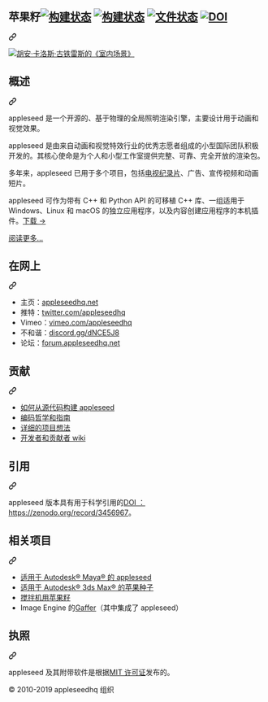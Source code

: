 <div class="Box-sc-g0xbh4-0 bJMeLZ js-snippet-clipboard-copy-unpositioned" data-hpc="true"><article class="markdown-body entry-content container-lg" itemprop="text"><div class="markdown-heading" dir="auto"><h1 tabindex="-1" class="heading-element" dir="auto"><font style="vertical-align: inherit;"><font style="vertical-align: inherit;">苹果籽</font></font><a href="https://travis-ci.org/appleseedhq/appleseed" rel="nofollow"><img src="https://camo.githubusercontent.com/c3dea39f9f62918582cad617de4accd76b339e0087cc79deb4b68f7d0bf9a54a/68747470733a2f2f7472617669732d63692e6f72672f6170706c657365656468712f6170706c65736565642e7376673f6272616e63683d6d6173746572" alt="构建状态" data-canonical-src="https://travis-ci.org/appleseedhq/appleseed.svg?branch=master" style="max-width: 100%;"></a> <a href="https://ci.appveyor.com/project/appleseedhq/appleseed" rel="nofollow"><img src="https://camo.githubusercontent.com/8780911e1f010a1f505e45d3d2fc9b3146417557c848781ba7a64b8b5b7088bf/68747470733a2f2f63692e6170707665796f722e636f6d2f6170692f70726f6a656374732f7374617475732f373535306161796d6975736a706b32303f7376673d74727565" alt="构建状态" data-canonical-src="https://ci.appveyor.com/api/projects/status/7550aaymiusjpk20?svg=true" style="max-width: 100%;"></a> <a href="https://readthedocs.org/projects/appleseed" rel="nofollow"><img src="https://camo.githubusercontent.com/07cd4aa5dd8ba42c4adee3b3d984bd536b1d0e7a37dedc20a5485c5d694d2333/68747470733a2f2f72656164746865646f63732e6f72672f70726f6a656374732f6170706c65736565642f62616467652f3f76657273696f6e3d6c6174657374" alt="文件状态" data-canonical-src="https://readthedocs.org/projects/appleseed/badge/?version=latest" style="max-width: 100%;"></a> <a href="https://doi.org/10.5281/zenodo.3456967" rel="nofollow"><img src="https://camo.githubusercontent.com/ac10a8fc402738511a904f5f25e7f1c179be8b64adecdb642c38f714a84bfc6f/68747470733a2f2f7a656e6f646f2e6f72672f62616467652f444f492f31302e353238312f7a656e6f646f2e333435363936372e737667" alt="DOI" data-canonical-src="https://zenodo.org/badge/DOI/10.5281/zenodo.3456967.svg" style="max-width: 100%;"></a></h1><a id="user-content-appleseed----" class="anchor" aria-label="永久链接： 苹果籽" href="#appleseed----"><svg class="octicon octicon-link" viewBox="0 0 16 16" version="1.1" width="16" height="16" aria-hidden="true"><path d="m7.775 3.275 1.25-1.25a3.5 3.5 0 1 1 4.95 4.95l-2.5 2.5a3.5 3.5 0 0 1-4.95 0 .751.751 0 0 1 .018-1.042.751.751 0 0 1 1.042-.018 1.998 1.998 0 0 0 2.83 0l2.5-2.5a2.002 2.002 0 0 0-2.83-2.83l-1.25 1.25a.751.751 0 0 1-1.042-.018.751.751 0 0 1-.018-1.042Zm-4.69 9.64a1.998 1.998 0 0 0 2.83 0l1.25-1.25a.751.751 0 0 1 1.042.018.751.751 0 0 1 .018 1.042l-1.25 1.25a3.5 3.5 0 1 1-4.95-4.95l2.5-2.5a3.5 3.5 0 0 1 4.95 0 .751.751 0 0 1-.018 1.042.751.751 0 0 1-1.042.018 1.998 1.998 0 0 0-2.83 0l-2.5 2.5a1.998 1.998 0 0 0 0 2.83Z"></path></svg></a></div>
<p dir="auto"><a target="_blank" rel="noopener noreferrer" href="https://github.com/appleseedhq/appleseedhq.github.io/raw/master/img/renders/jc-interior.jpg"><img src="https://github.com/appleseedhq/appleseedhq.github.io/raw/master/img/renders/jc-interior.jpg" alt="胡安·卡洛斯·古铁雷斯的《室内场景》" style="max-width: 100%;"></a></p>
<div class="markdown-heading" dir="auto"><h2 tabindex="-1" class="heading-element" dir="auto"><font style="vertical-align: inherit;"><font style="vertical-align: inherit;">概述</font></font></h2><a id="user-content-overview" class="anchor" aria-label="永久链接：概述" href="#overview"><svg class="octicon octicon-link" viewBox="0 0 16 16" version="1.1" width="16" height="16" aria-hidden="true"><path d="m7.775 3.275 1.25-1.25a3.5 3.5 0 1 1 4.95 4.95l-2.5 2.5a3.5 3.5 0 0 1-4.95 0 .751.751 0 0 1 .018-1.042.751.751 0 0 1 1.042-.018 1.998 1.998 0 0 0 2.83 0l2.5-2.5a2.002 2.002 0 0 0-2.83-2.83l-1.25 1.25a.751.751 0 0 1-1.042-.018.751.751 0 0 1-.018-1.042Zm-4.69 9.64a1.998 1.998 0 0 0 2.83 0l1.25-1.25a.751.751 0 0 1 1.042.018.751.751 0 0 1 .018 1.042l-1.25 1.25a3.5 3.5 0 1 1-4.95-4.95l2.5-2.5a3.5 3.5 0 0 1 4.95 0 .751.751 0 0 1-.018 1.042.751.751 0 0 1-1.042.018 1.998 1.998 0 0 0-2.83 0l-2.5 2.5a1.998 1.998 0 0 0 0 2.83Z"></path></svg></a></div>
<p dir="auto"><font style="vertical-align: inherit;"><font style="vertical-align: inherit;">appleseed 是一个开源的、基于物理的全局照明渲染引擎，主要设计用于动画和视觉效果。</font></font></p>
<p dir="auto"><font style="vertical-align: inherit;"><font style="vertical-align: inherit;">appleseed 是由来自动画和视觉特效行业的优秀志愿者组成的小型国际团队积极开发的。其核心使命是为个人和小型工作室提供完整、可靠、完全开放的渲染包。</font></font></p>
<p dir="auto"><font style="vertical-align: inherit;"><font style="vertical-align: inherit;">多年来，appleseed 已用于多个项目，包括</font></font><a href="https://vimeo.com/81199785" rel="nofollow"><font style="vertical-align: inherit;"><font style="vertical-align: inherit;">电视纪录片</font></font></a><font style="vertical-align: inherit;"><font style="vertical-align: inherit;">、广告、宣传视频和动画短片。</font></font></p>
<p dir="auto"><font style="vertical-align: inherit;"><font style="vertical-align: inherit;">appleseed 可作为带有 C++ 和 Python API 的可移植 C++ 库、一组适用于 Windows、Linux 和 macOS 的独立应用程序，以及内容创建应用程序的本机插件。</font></font><a href="https://appleseedhq.net/download.html" rel="nofollow"><font style="vertical-align: inherit;"><font style="vertical-align: inherit;">下载 →</font></font></a></p>
<p dir="auto"><a href="https://appleseedhq.net/about.html" rel="nofollow"><font style="vertical-align: inherit;"><font style="vertical-align: inherit;">阅读更多…</font></font></a></p>
<div class="markdown-heading" dir="auto"><h2 tabindex="-1" class="heading-element" dir="auto"><font style="vertical-align: inherit;"><font style="vertical-align: inherit;">在网上</font></font></h2><a id="user-content-on-the-web" class="anchor" aria-label="永久链接：在网络上" href="#on-the-web"><svg class="octicon octicon-link" viewBox="0 0 16 16" version="1.1" width="16" height="16" aria-hidden="true"><path d="m7.775 3.275 1.25-1.25a3.5 3.5 0 1 1 4.95 4.95l-2.5 2.5a3.5 3.5 0 0 1-4.95 0 .751.751 0 0 1 .018-1.042.751.751 0 0 1 1.042-.018 1.998 1.998 0 0 0 2.83 0l2.5-2.5a2.002 2.002 0 0 0-2.83-2.83l-1.25 1.25a.751.751 0 0 1-1.042-.018.751.751 0 0 1-.018-1.042Zm-4.69 9.64a1.998 1.998 0 0 0 2.83 0l1.25-1.25a.751.751 0 0 1 1.042.018.751.751 0 0 1 .018 1.042l-1.25 1.25a3.5 3.5 0 1 1-4.95-4.95l2.5-2.5a3.5 3.5 0 0 1 4.95 0 .751.751 0 0 1-.018 1.042.751.751 0 0 1-1.042.018 1.998 1.998 0 0 0-2.83 0l-2.5 2.5a1.998 1.998 0 0 0 0 2.83Z"></path></svg></a></div>
<ul dir="auto">
<li><font style="vertical-align: inherit;"><font style="vertical-align: inherit;">主页：</font></font><a href="https://appleseedhq.net/" rel="nofollow"><font style="vertical-align: inherit;"><font style="vertical-align: inherit;">appleseedhq.net</font></font></a></li>
<li><font style="vertical-align: inherit;"><font style="vertical-align: inherit;">推特：</font></font><a href="https://twitter.com/appleseedhq" rel="nofollow"><font style="vertical-align: inherit;"><font style="vertical-align: inherit;">twitter.com/appleseedhq</font></font></a></li>
<li><font style="vertical-align: inherit;"><font style="vertical-align: inherit;">Vimeo：</font></font><a href="https://vimeo.com/appleseedhq" rel="nofollow"><font style="vertical-align: inherit;"><font style="vertical-align: inherit;">vimeo.com/appleseedhq</font></font></a></li>
<li><font style="vertical-align: inherit;"><font style="vertical-align: inherit;">不和谐：</font></font><a href="https://discord.gg/dNCE5J8" rel="nofollow"><font style="vertical-align: inherit;"><font style="vertical-align: inherit;">discord.gg/dNCE5J8</font></font></a></li>
<li><font style="vertical-align: inherit;"><font style="vertical-align: inherit;">论坛：</font></font><a href="https://forum.appleseedhq.net/" rel="nofollow"><font style="vertical-align: inherit;"><font style="vertical-align: inherit;">forum.appleseedhq.net</font></font></a></li>
</ul>
<div class="markdown-heading" dir="auto"><h2 tabindex="-1" class="heading-element" dir="auto"><font style="vertical-align: inherit;"><font style="vertical-align: inherit;">贡献</font></font></h2><a id="user-content-contributing" class="anchor" aria-label="永久链接：贡献" href="#contributing"><svg class="octicon octicon-link" viewBox="0 0 16 16" version="1.1" width="16" height="16" aria-hidden="true"><path d="m7.775 3.275 1.25-1.25a3.5 3.5 0 1 1 4.95 4.95l-2.5 2.5a3.5 3.5 0 0 1-4.95 0 .751.751 0 0 1 .018-1.042.751.751 0 0 1 1.042-.018 1.998 1.998 0 0 0 2.83 0l2.5-2.5a2.002 2.002 0 0 0-2.83-2.83l-1.25 1.25a.751.751 0 0 1-1.042-.018.751.751 0 0 1-.018-1.042Zm-4.69 9.64a1.998 1.998 0 0 0 2.83 0l1.25-1.25a.751.751 0 0 1 1.042.018.751.751 0 0 1 .018 1.042l-1.25 1.25a3.5 3.5 0 1 1-4.95-4.95l2.5-2.5a3.5 3.5 0 0 1 4.95 0 .751.751 0 0 1-.018 1.042.751.751 0 0 1-1.042.018 1.998 1.998 0 0 0-2.83 0l-2.5 2.5a1.998 1.998 0 0 0 0 2.83Z"></path></svg></a></div>
<ul dir="auto">
<li><a href="https://github.com/appleseedhq/appleseed/wiki/Building-appleseed"><font style="vertical-align: inherit;"><font style="vertical-align: inherit;">如何从源代码构建 appleseed</font></font></a></li>
<li><a href="https://github.com/appleseedhq/appleseed/wiki/Coding-Philosophy-and-Guidelines"><font style="vertical-align: inherit;"><font style="vertical-align: inherit;">编码哲学和指南</font></font></a></li>
<li><a href="https://github.com/appleseedhq/appleseed/wiki/List-of-Project-ideas-for-GSoC-2019"><font style="vertical-align: inherit;"><font style="vertical-align: inherit;">详细的项目想法</font></font></a></li>
<li><a href="https://github.com/appleseedhq/appleseed/wiki"><font style="vertical-align: inherit;"><font style="vertical-align: inherit;">开发者和贡献者 wiki</font></font></a></li>
</ul>
<div class="markdown-heading" dir="auto"><h2 tabindex="-1" class="heading-element" dir="auto"><font style="vertical-align: inherit;"><font style="vertical-align: inherit;">引用</font></font></h2><a id="user-content-citing" class="anchor" aria-label="永久链接：引用" href="#citing"><svg class="octicon octicon-link" viewBox="0 0 16 16" version="1.1" width="16" height="16" aria-hidden="true"><path d="m7.775 3.275 1.25-1.25a3.5 3.5 0 1 1 4.95 4.95l-2.5 2.5a3.5 3.5 0 0 1-4.95 0 .751.751 0 0 1 .018-1.042.751.751 0 0 1 1.042-.018 1.998 1.998 0 0 0 2.83 0l2.5-2.5a2.002 2.002 0 0 0-2.83-2.83l-1.25 1.25a.751.751 0 0 1-1.042-.018.751.751 0 0 1-.018-1.042Zm-4.69 9.64a1.998 1.998 0 0 0 2.83 0l1.25-1.25a.751.751 0 0 1 1.042.018.751.751 0 0 1 .018 1.042l-1.25 1.25a3.5 3.5 0 1 1-4.95-4.95l2.5-2.5a3.5 3.5 0 0 1 4.95 0 .751.751 0 0 1-.018 1.042.751.751 0 0 1-1.042.018 1.998 1.998 0 0 0-2.83 0l-2.5 2.5a1.998 1.998 0 0 0 0 2.83Z"></path></svg></a></div>
<p dir="auto"><font style="vertical-align: inherit;"><font style="vertical-align: inherit;">appleseed 版本具有</font><font style="vertical-align: inherit;">用于科学引用的</font></font><a href="https://en.wikipedia.org/wiki/Digital_object_identifier" rel="nofollow"><font style="vertical-align: inherit;"><font style="vertical-align: inherit;">DOI ： </font></font></a><font style="vertical-align: inherit;"></font><a href="https://zenodo.org/record/3456967" rel="nofollow"><font style="vertical-align: inherit;"><font style="vertical-align: inherit;">https://zenodo.org/record/3456967</font></font></a><font style="vertical-align: inherit;"><font style="vertical-align: inherit;">。</font></font></p>
<div class="markdown-heading" dir="auto"><h2 tabindex="-1" class="heading-element" dir="auto"><font style="vertical-align: inherit;"><font style="vertical-align: inherit;">相关项目</font></font></h2><a id="user-content-related-projects" class="anchor" aria-label="永久链接：相关项目" href="#related-projects"><svg class="octicon octicon-link" viewBox="0 0 16 16" version="1.1" width="16" height="16" aria-hidden="true"><path d="m7.775 3.275 1.25-1.25a3.5 3.5 0 1 1 4.95 4.95l-2.5 2.5a3.5 3.5 0 0 1-4.95 0 .751.751 0 0 1 .018-1.042.751.751 0 0 1 1.042-.018 1.998 1.998 0 0 0 2.83 0l2.5-2.5a2.002 2.002 0 0 0-2.83-2.83l-1.25 1.25a.751.751 0 0 1-1.042-.018.751.751 0 0 1-.018-1.042Zm-4.69 9.64a1.998 1.998 0 0 0 2.83 0l1.25-1.25a.751.751 0 0 1 1.042.018.751.751 0 0 1 .018 1.042l-1.25 1.25a3.5 3.5 0 1 1-4.95-4.95l2.5-2.5a3.5 3.5 0 0 1 4.95 0 .751.751 0 0 1-.018 1.042.751.751 0 0 1-1.042.018 1.998 1.998 0 0 0-2.83 0l-2.5 2.5a1.998 1.998 0 0 0 0 2.83Z"></path></svg></a></div>
<ul dir="auto">
<li><a href="https://github.com/appleseedhq/appleseed-maya"><font style="vertical-align: inherit;"><font style="vertical-align: inherit;">适用于 Autodesk® Maya® 的 appleseed</font></font></a></li>
<li><a href="https://github.com/appleseedhq/appleseed-max"><font style="vertical-align: inherit;"><font style="vertical-align: inherit;">适用于 Autodesk® 3ds Max® 的苹果种子</font></font></a></li>
<li><a href="https://github.com/appleseedhq/blenderseed"><font style="vertical-align: inherit;"><font style="vertical-align: inherit;">搅拌机用苹果籽</font></font></a></li>
<li><font style="vertical-align: inherit;"><font style="vertical-align: inherit;">Image Engine 的</font></font><a href="http://www.gafferhq.org/" rel="nofollow"><font style="vertical-align: inherit;"><font style="vertical-align: inherit;">Gaffer</font></font></a><font style="vertical-align: inherit;"><font style="vertical-align: inherit;">（其中集成了 appleseed）</font></font></li>
</ul>
<div class="markdown-heading" dir="auto"><h2 tabindex="-1" class="heading-element" dir="auto"><font style="vertical-align: inherit;"><font style="vertical-align: inherit;">执照</font></font></h2><a id="user-content-license" class="anchor" aria-label="永久链接：许可证" href="#license"><svg class="octicon octicon-link" viewBox="0 0 16 16" version="1.1" width="16" height="16" aria-hidden="true"><path d="m7.775 3.275 1.25-1.25a3.5 3.5 0 1 1 4.95 4.95l-2.5 2.5a3.5 3.5 0 0 1-4.95 0 .751.751 0 0 1 .018-1.042.751.751 0 0 1 1.042-.018 1.998 1.998 0 0 0 2.83 0l2.5-2.5a2.002 2.002 0 0 0-2.83-2.83l-1.25 1.25a.751.751 0 0 1-1.042-.018.751.751 0 0 1-.018-1.042Zm-4.69 9.64a1.998 1.998 0 0 0 2.83 0l1.25-1.25a.751.751 0 0 1 1.042.018.751.751 0 0 1 .018 1.042l-1.25 1.25a3.5 3.5 0 1 1-4.95-4.95l2.5-2.5a3.5 3.5 0 0 1 4.95 0 .751.751 0 0 1-.018 1.042.751.751 0 0 1-1.042.018 1.998 1.998 0 0 0-2.83 0l-2.5 2.5a1.998 1.998 0 0 0 0 2.83Z"></path></svg></a></div>
<p dir="auto"><font style="vertical-align: inherit;"><font style="vertical-align: inherit;">appleseed 及其附带软件是根据</font></font><a href="https://en.wikipedia.org/wiki/MIT_License" rel="nofollow"><font style="vertical-align: inherit;"><font style="vertical-align: inherit;">MIT 许可证</font></font></a><font style="vertical-align: inherit;"><font style="vertical-align: inherit;">发布的。</font></font></p>
<p dir="auto"><font style="vertical-align: inherit;"><font style="vertical-align: inherit;">© 2010-2019 appleseedhq 组织</font></font></p>
</article></div>
